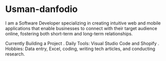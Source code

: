 # Usman-danfodio
I am a Software Developer specializing in creating intuitive web and mobile applications that enable businesses to connect with their target audience online, fostering both short-term and long-term relationships.


Currently Building a Project
. Daily Tools: Visual Studio Code and Shopify 
. Hobbies: Data entry, Excel, coding, writing tech articles, and conducting research.

